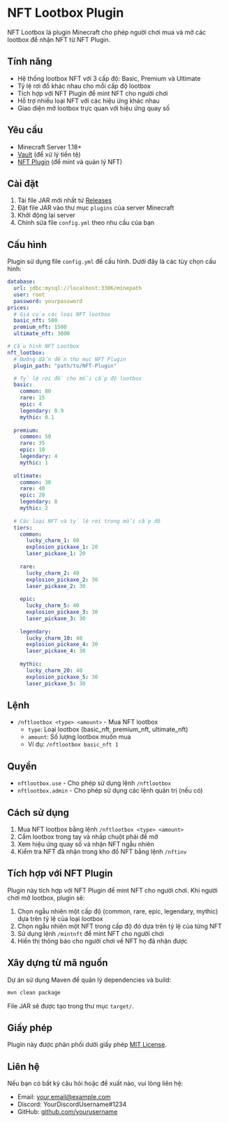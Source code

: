 # NFT Lootbox Plugin

NFT Lootbox là plugin Minecraft cho phép người chơi mua và mở các lootbox để nhận NFT từ NFT Plugin.

## Tính năng

- Hệ thống lootbox NFT với 3 cấp độ: Basic, Premium và Ultimate
- Tỷ lệ rơi đồ khác nhau cho mỗi cấp độ lootbox
- Tích hợp với NFT Plugin để mint NFT cho người chơi
- Hỗ trợ nhiều loại NFT với các hiệu ứng khác nhau
- Giao diện mở lootbox trực quan với hiệu ứng quay số

## Yêu cầu

- Minecraft Server 1.18+
- [Vault](https://www.spigotmc.org/resources/vault.34315/) (để xử lý tiền tệ)
- [NFT Plugin](https://github.com/yourusername/NFT-Plugin) (để mint và quản lý NFT)

## Cài đặt

1. Tải file JAR mới nhất từ [Releases](https://github.com/yourusername/NFT-Lootbox/releases)
2. Đặt file JAR vào thư mục `plugins` của server Minecraft
3. Khởi động lại server
4. Chỉnh sửa file `config.yml` theo nhu cầu của bạn

## Cấu hình

Plugin sử dụng file `config.yml` để cấu hình. Dưới đây là các tùy chọn cấu hình:

```yaml
database:
  url: jdbc:mysql://localhost:3306/minepath
  user: root
  password: yourpassword
prices:
  # Giá của các loại NFT lootbox
  basic_nft: 500
  premium_nft: 1500
  ultimate_nft: 3000

# Cấu hình NFT Lootbox
nft_lootbox:
  # Đường dẫn đến thư mục NFT Plugin
  plugin_path: "path/to/NFT-Plugin"

  # Tỷ lệ rơi đồ cho mỗi cấp độ lootbox
  basic:
    common: 80
    rare: 15
    epic: 4
    legendary: 0.9
    mythic: 0.1
  
  premium:
    common: 50
    rare: 35
    epic: 10
    legendary: 4
    mythic: 1
  
  ultimate:
    common: 30
    rare: 40
    epic: 20
    legendary: 8
    mythic: 2
  
  # Các loại NFT và tỷ lệ rơi trong mỗi cấp độ
  tiers:
    common:
      lucky_charm_1: 60
      explosion_pickaxe_1: 20
      laser_pickaxe_1: 20
    
    rare:
      lucky_charm_2: 40
      explosion_pickaxe_2: 30
      laser_pickaxe_2: 30
    
    epic:
      lucky_charm_5: 40
      explosion_pickaxe_3: 30
      laser_pickaxe_3: 30
    
    legendary:
      lucky_charm_10: 40
      explosion_pickaxe_4: 30
      laser_pickaxe_4: 30
    
    mythic:
      lucky_charm_20: 40
      explosion_pickaxe_5: 30
      laser_pickaxe_5: 30
```

## Lệnh

- `/nftlootbox <type> <amount>` - Mua NFT lootbox
  - `type`: Loại lootbox (basic_nft, premium_nft, ultimate_nft)
  - `amount`: Số lượng lootbox muốn mua
  - Ví dụ: `/nftlootbox basic_nft 1`

## Quyền

- `nftlootbox.use` - Cho phép sử dụng lệnh `/nftlootbox`
- `nftlootbox.admin` - Cho phép sử dụng các lệnh quản trị (nếu có)

## Cách sử dụng

1. Mua NFT lootbox bằng lệnh `/nftlootbox <type> <amount>`
2. Cầm lootbox trong tay và nhấp chuột phải để mở
3. Xem hiệu ứng quay số và nhận NFT ngẫu nhiên
4. Kiểm tra NFT đã nhận trong kho đồ NFT bằng lệnh `/nftinv`

## Tích hợp với NFT Plugin

Plugin này tích hợp với NFT Plugin để mint NFT cho người chơi. Khi người chơi mở lootbox, plugin sẽ:

1. Chọn ngẫu nhiên một cấp độ (common, rare, epic, legendary, mythic) dựa trên tỷ lệ của loại lootbox
2. Chọn ngẫu nhiên một NFT trong cấp độ đó dựa trên tỷ lệ của từng NFT
3. Sử dụng lệnh `/mintnft` để mint NFT cho người chơi
4. Hiển thị thông báo cho người chơi về NFT họ đã nhận được

## Xây dựng từ mã nguồn

Dự án sử dụng Maven để quản lý dependencies và build:

```bash
mvn clean package
```

File JAR sẽ được tạo trong thư mục `target/`.

## Giấy phép

Plugin này được phân phối dưới giấy phép [MIT License](LICENSE).

## Liên hệ

Nếu bạn có bất kỳ câu hỏi hoặc đề xuất nào, vui lòng liên hệ:

- Email: your.email@example.com
- Discord: YourDiscordUsername#1234
- GitHub: [github.com/yourusername](https://github.com/yourusername)
